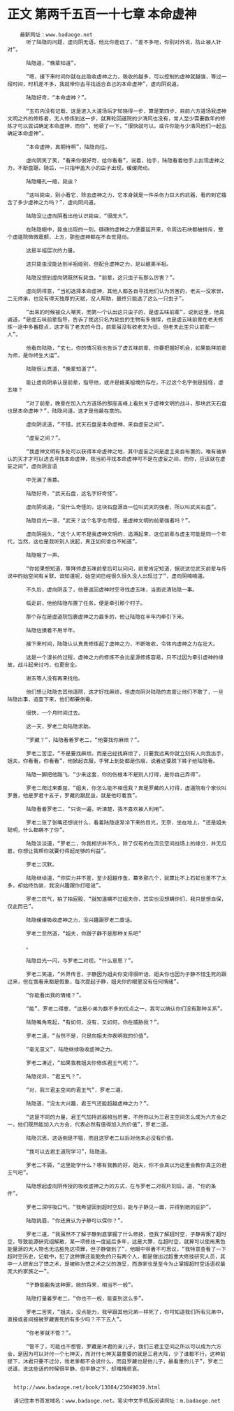 # 正文 第两千五百一十七章 本命虚神
        最新网址：www.badaoge.net
          听了陆隐的问题，虚向阴无语，他比你差远了，“差不多吧，你别对外说，防止被人针对”。
      
          陆隐道，“晚辈知道”。
      
          “嗯，接下来时间你就在此吸收虚神之力，吸收的越多，可以控制的虚神就越强，等过一段时间，时机差不多，我就带你去寻找适合自己的本命虚神”，虚向阴说道。
      
          陆隐好奇，“本命虚神？”。
      
          “玉石内没有记载，这是进入大道场后才知晓得一步，算是第四步，目前六方道场我虚神文明之外的修炼者，无人修炼到这一步，就算轮回道院的少清风也没有，常人至少需要数年的修炼才可以尝试确定本命虚神，而你”，他顿了一下，“很快就可以，或许你能与少清风他们一起去确定本命虚神”。
      
          “本命虚神，真期待啊”，陆隐向往。
      
          虚向阴笑了笑，“看来你很好奇，给你看看”，说着，抬手，陆隐看着他手上出现虚神之力，不断盘踞，随后，一只指甲盖大小的虫子出现，缓缓爬动。
      
          陆隐瞳孔一缩，毙虫？
      
          “这叫毙虫，别小看它，除去虚神之力，它本身就是一件杀伤力巨大的武器，看的到它蕴含了多少虚神之力吗？”，虚向阴问道。
      
          陆隐没让虚向阴看出他认识毙虫，“很庞大”。
      
          在陆隐眼中，毙虫出现的一刻，磅礴的虚神之力便蔓延开来，令周边石块都被排斥，整个虚道院微微震颤，上方，那些虚神都在不自觉晃动。
      
          这是半祖层次的力量。
      
          这只毙虫没能达到半祖级别，但配合虚神之力，足以媲美半祖。
      
          陆隐没想到虚向阴既然有毙虫，“前辈，这只虫子有那么厉害？”。
      
          虚向阴得意，“当初选择本命虚神，其他人都各自寻找他们认为厉害的，老夫一没家世，二无师承，也没有得天独厚的天赋，没人帮助，最终只能选了这么一只虫子”。
      
          “出来的时候被众人嘲笑，而第一个认出这只虫子的，是虚五味前辈”，说到这里，他真诚道，“是虚五味前辈指导，告诉了我这只名为毙虫的生物有多强悍，也是虚五味前辈在老夫修炼一途中多番提点，这才有了老夫的今日，前辈虽没有收老夫为徒，但老夫此生只认前辈一人”。
      
          他看向陆隐，“玄七，你的情况我也告诉了虚五味前辈，你要把握好机会，如果能拜前辈为师，是你终生大运”。
      
          陆隐很认真道，“晚辈知道了”。
      
          能让虚向阴承认是前辈，指导他，或许是媲美祖境的存在，不过这个名字倒是挺怪，虚五味？
      
          “对了前辈，晚辈在加入六方道场的那座高峰上看到关于虚神文明的战斗，那块武天石盘也是本命虚神？”，陆隐问道，这才是他最在意的。
      
          虚向阴说道，“不错，武天石盘是本命虚神，来自虚妄之间”。
      
          “虚妄之间？”。
      
          “我虚神文明有多处可以获得本命虚神之地，其中虚妄之间是虚主亲自布置的，唯有被承认的天才才可以进去寻找本命虚神，我当初寻找本命虚神可不是在虚妄之间，而你，应该就在虚妄之间”，虚向阴言语
      
          中充满了羡慕。
      
          陆隐好奇，“武天石盘，这名字好奇怪”。
      
          虚向阴说道，“没什么奇怪的，这块石盘源自一位叫武天的强者，所以叫武天石盘”。
      
          陆隐目光一凛，“武天？这个名字也奇怪，是虚神文明的前辈强者吗？”。
      
          虚向阴摇头，“这个人可不是我虚神文明的，追溯起来，这位前辈与虚主可能是同一个年代，当然，这也是我听别人说起，真正如何谁也不知道”。
      
          陆隐哦了一声。
      
          “你如果想知道，等拜师虚五味前辈后可以问问，前辈肯定知道，据说这位武天前辈与传说中的始空间有关联，谁知道呢，始空间已经很久很久没人出现过了”，虚向阴喃喃道。
      
          不久后，虚向阴走了，他要返回虚神时空寻找虚五味，当面说清陆隐一事。
      
          临走前，他给陆隐布置了任务，便是牵引那个村子。
      
          那个存在是虚道院包裹虚神之力最多的，他让陆隐在半年内牵引下来。
      
          陆隐估摸着不用半年。
      
          接下来时间，陆隐认认真真修炼起了虚神之力，不断吸收，令体内虚神之力在壮大。
      
          这是一个漫长的过程，虚神之力的修炼不会比星源修炼容易，只不过因为牵引虚神的缘故，战斗起来讨巧，也更安全。
      
          谢五等人没有再来找他。
      
          他们想让陆隐去其他道院，这才好找麻烦，但虚向阴对陆隐的态度让他们不敢了，一旦陆隐出事，追查下来，他们都要倒霉。
      
          很快，一个月时间过去。
      
          这一天，罗老二向陆隐求助。
      
          “罗藏？”，陆隐看着罗老二，“他要找你麻烦？”。
      
          罗老二苦涩，“不是要找麻烦，而是已经找麻烦了，只要我远离你就立刻有人向我出手，姐夫，你看看，你看看”，他掀起衣服，手臂上到处都是伤痕，说着还要脱下裤子给陆隐看。
      
          陆隐一脚把他踹飞，“少来这套，你的伤根本不是别人打得，是你自己弄得”。
      
          罗老二爬过来委屈，“姐夫，你怎么能不相信我？真是罗藏的人打得，虚道院有个家伙叫罗善，他是罗君十五子，罗藏的跟屁虫，就是他盯着我”。
      
          陆隐看着罗老二，“只说一遍，听清楚，我不喜欢被人利用”。
      
          罗老二张了张嘴还想说什么，看着陆隐逐渐冷下来的目光，无奈，坐在地上，“还是姐夫聪明，什么都瞒不了你”。
      
          陆隐淡淡道，“罗老二，你我相识并不久，除了仅有的在流云空间战场上的缘分，并无瓜葛，你想让我帮你就要付得起足够的利益”。
      
          罗老二沉默。
      
          陆隐继续道，“你实力并不差，至少超越作鱼，幕多那几个，就算比不上石虹也差不了太多，却始终伪装，我没兴趣跟你打哑谜”。
      
          罗老二叹气，拍了拍屁股，“就知道瞒不过姐夫你，其实也没想瞒你们，我只是想自保，仅此而已”。
      
          陆隐缓缓吸收虚神之力，没兴趣跟罗老二废话。
      
          罗老二忽然道，“姐夫，你跟子静不是那种关系吧”
      
          。
      
          陆隐目光一闪，与罗老二对视，“什么意思？”。
      
          罗老二笑道，“外界传言，子静因为姐夫你变得很听话，姐夫你也因为子静不惜生死的跟过来，但在我看来都是假象，每次提起子静，姐夫你的眼里没有任何情绪”。
      
          “你能看出我的情绪？”。
      
          “能”，罗老二得意，“这是小弟为数不多的优点之一，我可以确认你们没有那种关系”。
      
          陆隐嘴角弯起，“有如何，没有，又如何，你在威胁我？”。
      
          罗老二道，“当然不是，只是向姐夫你表明我的价值”。
      
          “毫无意义”，陆隐继续吸收虚神之力。
      
          罗老二凑近，“如果我教姐夫你修炼君王气呢？”。
      
          陆隐诧异，“君王气？”。
      
          “对，我三君主空间的君王气”，罗老二道。
      
          陆隐道，“没太大兴趣，君王气还能超越虚神之力？”。
      
          “这是不同的力量，君王气加持武器相当厉害，不然你以为三君主空间怎么成为六方会之一，他们既然能加入六方会，代表必然有值得加入的价值”，罗老二道。
      
          陆隐沉思，这话倒是不错，而且这罗老二以后对他未必没有价值。
      
          “我可以去君主道院学习”，陆隐道。
      
          罗老二不屑，“这里能学什么？哪有我教的好，姐夫，你不会真以为这里会教你真正的君王气吧”。
      
          陆隐想起虚向阴传授的吸收虚神之力的方式，在与罗老二对视片刻后，道，“你的条件”。
      
          罗老二深呼吸口气，“我希望回到超时空后，能与子静见一面，并得到她的庇护”。
      
          陆隐挑眉，“你还真认为子静可以保你？”。
      
          罗老二道，“我虽然不了解子静到底掌握了什么修技，但我了解超时空，子静背叛了超时空，导致能源研究组解散，某一项修技一度延后多年，这是大罪，在超时空，就算可以使用黑色能量源的大人物也无法豁免这项罪，但子静做到了”，他眼中带着不可思议，“我特意查看了一下超时空历史，记载中，犯了这种罪还能豁免的只有两个人，都是做出过超重大修技研究人员，其中一人研发出了馈之术，是被称为馈之术之父的游呈，而游家也是至今为止掌握超时空话语权最庞大的家族之一”。
      
          “子静能豁免这种罪，她的将来，相当不一般”。
      
          陆隐打量着罗老二，“你也不一般，能查到这么多”。
      
          罗老二苦笑，“姐夫，没点能力，我早跟其他兄弟一样死了，你可知道我们所有兄弟中，直接或者间接被罗藏害死的有多少吗？不下五人”。
      
          “你老爹就不管？”。
      
          “管不了，可能也不想管，罗藏是沐君的亲儿子，我们三君主空间之所以可以成为六方会，是因为可以对付一个七神天，而对付七神天最重要的就是三君大阵，少了谁都不行，这种前提下，沐君只要不过分，我老爹都不会说什么，而且罗藏也是他儿子，最看重的儿子”，罗老二说道，说这些话的时候很平静，但平静之下，却难掩悲哀。
      
      
      http://www.badaoge.net/book/13084/25049039.html
      
      请记住本书首发域名：www.badaoge.net。笔尖中文手机版阅读网址：m.badaoge.net